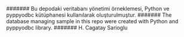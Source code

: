 ####### Bu depodaki veritabanı yönetimi örneklemesi, Python ve pyppyodbc kütüphanesi kullanılarak oluşturulmuştur. ####### The database managing sample in this repo were created with Python and pyppyodbc library. ####### H. Cagatay Sarioglu
